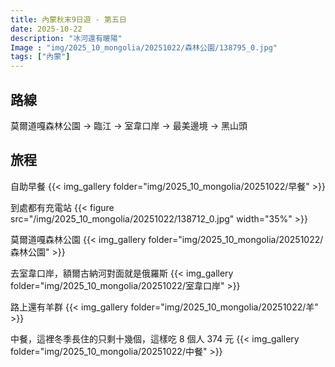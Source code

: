 ```yaml
---
title: 內蒙秋末9日遊 - 第五日
date: 2025-10-22
description: "冰河還有暖陽"
Image : "img/2025_10_mongolia/20251022/森林公園/138795_0.jpg"
tags: ["內蒙"]
---
```


## 路線
莫爾道嘎森林公園 → 臨江 → 室韋口岸 → 最美邊境 → 黑山頭

## 旅程
自助早餐
{{< img_gallery  folder="img/2025_10_mongolia/20251022/早餐" >}}

到處都有充電站
{{< figure  src="/img/2025_10_mongolia/20251022/138712_0.jpg" width="35%" >}}


莫爾道嘎森林公園
{{< img_gallery  folder="img/2025_10_mongolia/20251022/森林公園" >}}


去室韋口岸，額爾古納河對面就是俄羅斯
{{< img_gallery  folder="img/2025_10_mongolia/20251022/室韋口岸" >}}

路上還有羊群
{{< img_gallery  folder="img/2025_10_mongolia/20251022/羊" >}}


中餐，這裡冬季長住的只剩十幾個，這樣吃 8 個人 374 元
{{< img_gallery  folder="img/2025_10_mongolia/20251022/中餐" >}}

